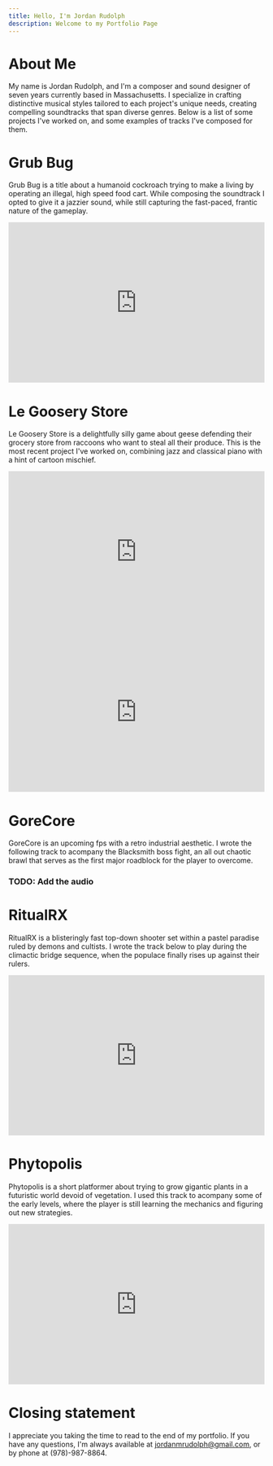 ```yaml
---
title: Hello, I'm Jordan Rudolph
description: Welcome to my Portfolio Page
---
```


# About Me

My name is Jordan Rudolph, and I'm a composer and sound designer of seven years currently based in Massachusetts. I specialize in crafting distinctive musical styles tailored to each project's unique needs, creating compelling soundtracks that span diverse genres. Below is a list of some projects I've worked on, and some examples of tracks I've composed for them.


# Grub Bug

Grub Bug is a title about a humanoid cockroach trying to make a living by operating an illegal, high speed food cart. While composing the soundtrack I opted to give it a jazzier sound, while still capturing the fast-paced, frantic nature of the gameplay. 

<iframe width="100%" height="315" src="https://www.youtube.com/embed/eTfNJTucCkw?si=q0saTGkdfXmdkl0k" title="YouTube video player" frameborder="0" allow="accelerometer; autoplay; clipboard-write; encrypted-media; gyroscope; picture-in-picture; web-share" referrerpolicy="strict-origin-when-cross-origin" allowfullscreen></iframe>


# Le Goosery Store

Le Goosery Store is a delightfully silly game about geese defending their grocery store from raccoons who want to steal all their produce. This is the most recent project I've worked on, combining jazz and classical piano with a hint of cartoon mischief. 

<iframe width="100%" height="315" src="https://www.youtube.com/embed/OHX5-GKZFlM?si=UxtKFwR6qibUA4K-" title="YouTube video player" frameborder="0" allow="accelerometer; autoplay; clipboard-write; encrypted-media; gyroscope; picture-in-picture; web-share" referrerpolicy="strict-origin-when-cross-origin" allowfullscreen></iframe>

<iframe width="100%" height="315" src="https://www.youtube.com/embed/9FCAHRkLKe4?si=EcRX7lQR_9_gX-sq" title="YouTube video player" frameborder="0" allow="accelerometer; autoplay; clipboard-write; encrypted-media; gyroscope; picture-in-picture; web-share" referrerpolicy="strict-origin-when-cross-origin" allowfullscreen></iframe>


# GoreCore

GoreCore is an upcoming fps with a retro industrial aesthetic. I wrote the following track to acompany the Blacksmith boss fight, an all out chaotic brawl that serves as the first major roadblock for the player to overcome. 

### TODO: Add the audio


# RitualRX

RitualRX is a blisteringly fast top-down shooter set within a pastel paradise ruled by demons and cultists. I wrote the track below to play during the climactic bridge sequence, when the populace finally rises up against their rulers. 

<iframe width="100%" height="315" src="https://www.youtube.com/embed/mvAIiX6O3GE?si=aVMpalkiB-hnintT" title="YouTube video player" frameborder="0" allow="accelerometer; autoplay; clipboard-write; encrypted-media; gyroscope; picture-in-picture; web-share" referrerpolicy="strict-origin-when-cross-origin" allowfullscreen></iframe>


# Phytopolis

Phytopolis is a short platformer about trying to grow gigantic plants in a futuristic world devoid of vegetation. I used this track to acompany some of the early levels, where the player is still learning the mechanics and figuring out new strategies. 

<iframe width="100%" height="315" src="https://www.youtube.com/embed/OBdhpx5pS-Y?si=iKiipuc_XRZebwVQ" title="YouTube video player" frameborder="0" allow="accelerometer; autoplay; clipboard-write; encrypted-media; gyroscope; picture-in-picture; web-share" referrerpolicy="strict-origin-when-cross-origin" allowfullscreen></iframe>


# Closing statement

I appreciate you taking the time to read to the end of my portfolio. If you have any questions, I'm always available at [jordanmrudolph@gmail.com](mailto:jordanmrudolph@gmail.com), or by phone at (978)-987-8864. 
